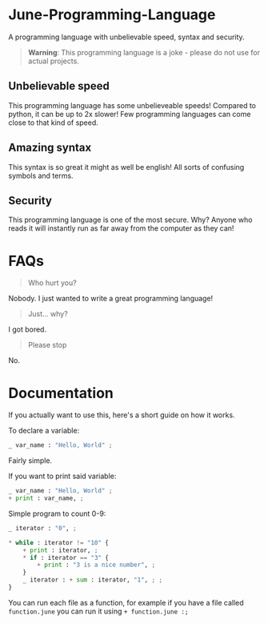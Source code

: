 # June-Programming-Language
A programming language with unbelievable speed, syntax and security.

> **Warning**: This programming language is a joke - please do not use for actual projects.

## Unbelievable speed

This programming language has some unbelieveable speeds! Compared to python, it can be up to 2x slower! Few programming languages can come close to that kind of speed.

## Amazing syntax

This syntax is so great it might as well be english! All sorts of confusing symbols and terms.

## Security

This programming language is one of the most secure. Why? Anyone who reads it will instantly run as far away from the computer as they can!

# FAQs

> Who hurt you?

Nobody. I just wanted to write a great programming language!

> Just... why?

I got bored.

> Please stop

No.

# Documentation

If you actually want to use this, here's a short guide on how it works.

To declare a variable:
```py
_ var_name : "Hello, World" ;
```
Fairly simple.

If you want to print said variable:
```py
_ var_name : "Hello, World" ;
+ print : var_name, ;
```

Simple program to count 0-9:
```py
_ iterator : "0", ;

* while : iterator != "10" {
    + print : iterator, ;
    * if : iterator == "3" {
        + print : "3 is a nice number", ;
    }
    _ iterator : + sum : iterator, "1", ; ;
}
```
You can run each file as a function, for example if you have a file called `function.june` you can run it using `+ function.june :;`
